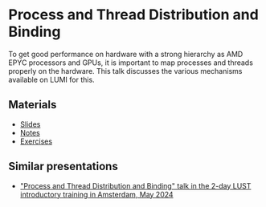 # Process and Thread Distribution and Binding

<!-- *Presenter: Kurt Lust*  -->

To get good performance on hardware with a strong hierarchy as AMD EPYC processors and
GPUs, it is important to map processes and threads properly on the hardware. This talk discusses
the various mechanisms available on LUMI for this.


## Materials

-   [Slides](https://465000095.lumidata.eu/training-materials-web/intro-evolving/files/LUMI-BE-Intro-evolving-08-Binding.pdf)
-   [Notes](08-Binding.md)
-   [Exercises](E08-Binding.md)


## Similar presentations

-   ["Process and Thread Distribution and Binding" talk in the 2-day LUST introductory training in Amsterdam, May 2024](https://lumi-supercomputer.github.io/LUMI-training-materials/2day-20240502/extra_07_Binding/)
